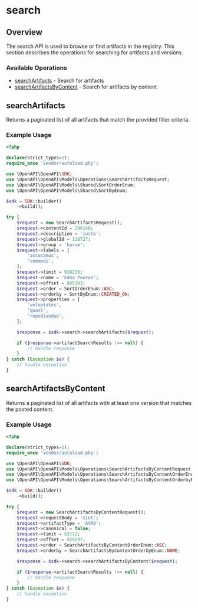 # search

## Overview

The search API is used to browse or find artifacts in the registry. This section describes the operations for searching for artifacts and versions. 

### Available Operations

* [searchArtifacts](#searchartifacts) - Search for artifacts
* [searchArtifactsByContent](#searchartifactsbycontent) - Search for artifacts by content

## searchArtifacts

Returns a paginated list of all artifacts that match the provided filter criteria.


### Example Usage

```php
<?php

declare(strict_types=1);
require_once 'vendor/autoload.php';

use \OpenAPI\OpenAPI\SDK;
use \OpenAPI\OpenAPI\Models\Operations\SearchArtifactsRequest;
use \OpenAPI\OpenAPI\Models\Shared\SortOrderEnum;
use \OpenAPI\OpenAPI\Models\Shared\SortByEnum;

$sdk = SDK::builder()
    ->build();

try {
    $request = new SearchArtifactsRequest();
    $request->contentId = 296140;
    $request->description = 'iusto';
    $request->globalId = 118727;
    $request->group = 'harum';
    $request->labels = [
        'accusamus',
        'commodi',
    ];
    $request->limit = 918236;
    $request->name = 'Edna Pouros';
    $request->offset = 865103;
    $request->order = SortOrderEnum::ASC;
    $request->orderby = SortByEnum::CREATED_ON;
    $request->properties = [
        'voluptates',
        'quasi',
        'repudiandae',
    ];

    $response = $sdk->search->searchArtifacts($request);

    if ($response->artifactSearchResults !== null) {
        // handle response
    }
} catch (Exception $e) {
    // handle exception
}
```

## searchArtifactsByContent

Returns a paginated list of all artifacts with at least one version that matches the
posted content.


### Example Usage

```php
<?php

declare(strict_types=1);
require_once 'vendor/autoload.php';

use \OpenAPI\OpenAPI\SDK;
use \OpenAPI\OpenAPI\Models\Operations\SearchArtifactsByContentRequest;
use \OpenAPI\OpenAPI\Models\Operations\SearchArtifactsByContentOrderEnum;
use \OpenAPI\OpenAPI\Models\Operations\SearchArtifactsByContentOrderbyEnum;

$sdk = SDK::builder()
    ->build();

try {
    $request = new SearchArtifactsByContentRequest();
    $request->requestBody = 'sint';
    $request->artifactType = 'AVRO';
    $request->canonical = false;
    $request->limit = 83112;
    $request->offset = 929297;
    $request->order = SearchArtifactsByContentOrderEnum::ASC;
    $request->orderby = SearchArtifactsByContentOrderbyEnum::NAME;

    $response = $sdk->search->searchArtifactsByContent($request);

    if ($response->artifactSearchResults !== null) {
        // handle response
    }
} catch (Exception $e) {
    // handle exception
}
```
